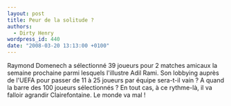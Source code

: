 ```yaml
---
layout: post
title: Peur de la solitude ?
authors:
  - Dirty Henry
wordpress_id: 440
date: "2008-03-20 13:13:00 +0100"
---
```


Raymond Domenech a sélectionné 39 joueurs pour 2 matches amicaux la semaine
prochaine parmi lesquels l'illustre Adil Rami. Son lobbying auprès de l'UEFA
pour passer de 11 à 25 joueurs par équipe sera-t-il vain ? A quand la barre des
100 joueurs sélectionnés ? En tout cas, à ce rythme-là, il va falloir agrandir
Clairefontaine. Le monde va mal !
